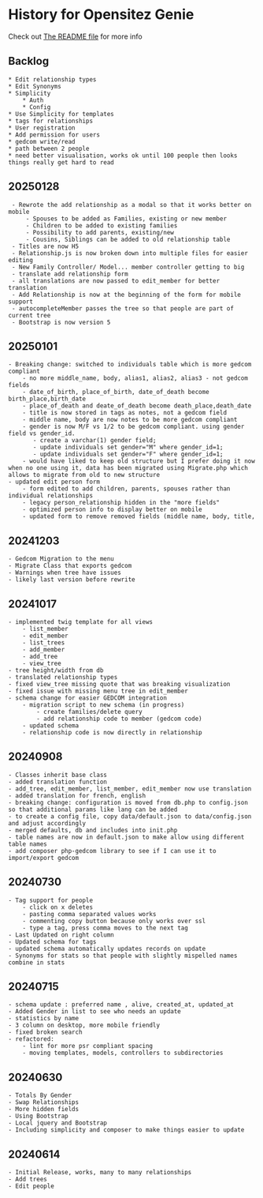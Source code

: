 # History for Opensitez Genie
Check out [The README file](README.md) for more info

## Backlog
	* Edit relationship types
	* Edit Synonyms
	* Simplicity
		* Auth
		* Config
	* Use Simplicity for templates
	* tags for relationships
	* User registration 
	* Add permission for users
	* gedcom write/read
	* path between 2 people
	* need better visualisation, works ok until 100 people then looks things really get hard to read

## 20250128
     - Rewrote the add relationship as a modal so that it works better on mobile
         - Spouses to be added as Families, existing or new member
         - Children to be added to existing families
         - Possibility to add parents, existing/new
         - Cousins, Siblings can be added to old relationship table
     - Titles are now H5
     - Relationship.js is now broken down into multiple files for easier editing
     - New Family Controller/ Model... member controller getting to big
     - translate add relationship form
     - all translations are now passed to edit_member for better translation
     - Add Relationship is now at the beginning of the form for mobile support
     - autocompleteMember passes the tree so that people are part of current tree
     - Bootstrap is now version 5

## 20250101
    - Breaking change: switched to individuals table which is more gedcom compliant
        - no more middle_name, body, alias1, alias2, alias3 - not gedcom fields
        - date_of_birth, place_of_birth, date_of_death become birth_place,birth_date
        - place_of_death and deate_of_death become death_place,death_date
        - title is now stored in tags as notes, not a gedcom field
        - middle name, body are now notes to be more gedcom compliant
        - gender is now M/F vs 1/2 to be gedcom compliant. using gender field vs gender_id. 
           - create a varchar(1) gender field;
           - update individuals set gender="M" where gender_id=1;
           - update individuals set gender="F" where gender_id=1;
        - would have liked to keep old structure but I prefer doing it now when no one using it, data has been migrated using Migrate.php which allows to migrate from old to new structure
    - updated edit person form
        - form edited to add children, parents, spouses rather than individual relationships
        - legacy person_relationship hidden in the "more fields"
        - optimized person info to display better on mobile
        - updated form to remove removed fields (middle name, body, title,  
## 20241203
    - Gedcom Migration to the menu
    - Migrate Class that exports gedcom
    - Warnings when tree have issues
    - likely last version before rewrite

## 20241017
    - implemented twig template for all views
        - list_member
        - edit_member
        - list_trees
        - add_member
        - add_tree
        - view_tree
    - tree height/width from db
    - translated relationship types
    - fixed view_tree missing quote that was breaking visualization
    - fixed issue with missing menu tree in edit_member
    - schema change for easier GEDCOM integration
        - migration script to new schema (in progress)
            - create families/delete query
            - add relationship code to member (gedcom code)
        - updated schema
        - relationship code is now directly in relationship
## 20240908
    - Classes inherit base class
    - added translation function
    - add_tree, edit_member, list_member, edit_member now use translation
    - added translation for french, english
    - breaking change: configuration is moved from db.php to config.json so that additional params like lang can be added
    - to create a config file, copy data/default.json to data/config.json and adjust accordingly
    - merged defaults, db and includes into init.php
    - table names are now in default.json to make allow using different table names
    - add composer php-gedcom library to see if I can use it to import/export gedcom

## 20240730
	- Tag support for people
		- click on x deletes
		- pasting comma separated values works
		- commenting copy button because only works over ssl
		- type a tag, press comma moves to the next tag
	- Last Updated on right column
	- Updated schema for tags
	- updated schema automatically updates records on update
	- Synonyms for stats so that people with slightly mispelled names combine in stats

## 20240715
	- schema update : preferred name , alive, created_at, updated_at
	- Added Gender in list to see who needs an update
	- statistics by name
	- 3 column on desktop, more mobile friendly
	- fixed broken search
	- refactored:
		- lint for more psr compliant spacing
		- moving templates, models, controllers to subdirectories

## 20240630
	- Totals By Gender
	- Swap Relationships
	- More hidden fields
	- Using Bootstrap
	- Local jquery and Bootstrap
	- Including simplicity and composer to make things easier to update

## 20240614
	- Initial Release, works, many to many relationships
	- Add trees
	- Edit people

